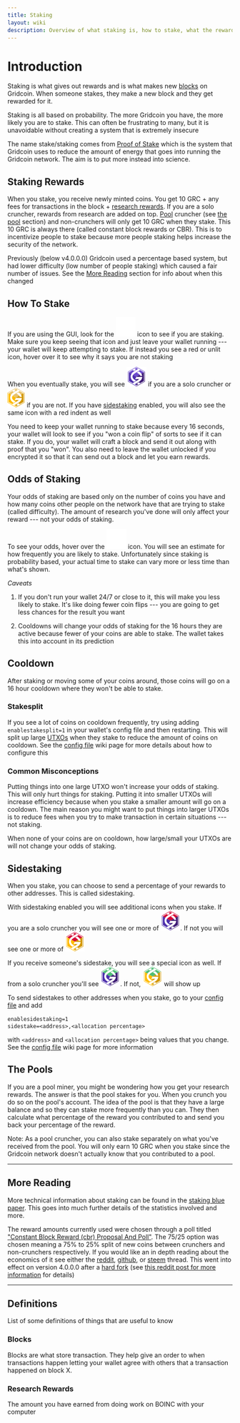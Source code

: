 ```yaml
---
title: Staking
layout: wiki
description: Overview of what staking is, how to stake, what the rewards are, and much more
---
```


# Introduction
Staking is what gives out rewards and is what makes new [blocks](#blocks "wikilink") on Gridcoin.
When someone stakes, they make a new block and they get rewarded for it. 

Staking is all based on probability. The more Gridcoin you have, the more 
likely you are to stake. This can often be frustrating to many, but it is unavoidable
without creating a system that is extremely insecure


The name stake/staking comes from [Proof of Stake](https://www.investopedia.com/terms/p/proof-stake-pos.asp) 
which is the system that Gridcoin uses to reduce the amount of energy that goes 
into running the Gridcoin network. The aim is to put more instead into science.

## Staking Rewards
When you stake, you receive newly minted coins. You 
get 10 GRC + any fees for transactions in the block + [research rewards](#research-rewards "wikilink"). If you are a solo 
cruncher, rewards from research are added on top. [Pool](pools "wikilink") cruncher (see [the pool](#the-pools "wikilink") section) and non-crunchers 
will only get 10 GRC when they stake. This 10 GRC is always there (called 
constant block rewards or CBR). This is to incentivize people to stake because 
more people staking helps increase the security of the network. 

Previously (below v4.0.0.0) Gridcoin used a percentage based system, 
but had lower difficulty (low number of people staking) which caused
a fair number of issues. See the [More Reading](#more-reading "wikilink") section
for info about when this changed

## How To Stake
If you are using the GUI, look for the ![Fully Lit Stacked Squares Icon](/assets/img/wiki/staking_on.svg)
icon to see if you are staking. Make sure you keep seeing that icon
and just leave your wallet running --- your wallet will keep attempting to stake.
If instead you see a red or unlit icon, hover over it to see why it says you are not staking

When you eventually stake, you will see ![Purple Gridcoin Logo](/assets/img/wiki/tx_por.svg)
if you are a solo cruncher or ![Golden Gridcoin Logo](/assets/img/wiki/tx_pos.svg)
if you are not. If you have [sidestaking](#sidestaking "wikilink") enabled, you
will also see the same icon with a red indent as well

You need to keep your wallet running to stake because every 16 seconds, your wallet 
will look to see if you "won a coin flip" of sorts to see if it can stake. If you do, your 
wallet will craft a block and send it out along with proof that you "won". You
also need to leave the wallet unlocked if you encrypted it so that it can send out 
a block and let you earn rewards. 


## Odds of Staking
Your odds of staking are based only on the number of coins you have and how many coins
other people on the network have that are trying to stake (called difficulty).
The amount of research you've done will only affect your reward --- not your odds
of staking. 

To see your odds, hover over the ![Fully Lit Stacked Squares Icon](/assets/img/wiki/staking_on.svg) icon.
You will see an estimate for how frequently you are likely to stake. Unfortunately
since staking is probability based, your actual time to stake can vary more or less time than what's shown.

*Caveats*

1) If you don't run your wallet 24/7 or close to it, this will make you less likely
to stake. It's like doing fewer coin flips --- you are going to get less 
chances for the result you want

2) Cooldowns will change your odds of staking for the 16 hours they are active because
fewer of your coins are able to stake. The wallet takes this into account in its prediction


## Cooldown

After staking or moving some of your coins around, those coins will go on a 16
hour cooldown where they won't be able to stake.

### Stakesplit
If you see a lot of coins on cooldown frequently, try using adding `enablestakesplit=1`
in your wallet's config file and then restarting. This will split up large [UTXOs](utxos "wikilink")
when they stake to reduce the amount of coins on cooldown. See the 
[config file](config-file "wikilink") wiki page for more details about how to configure this

### Common Misconceptions
Putting things into one large UTXO won't increase your odds
of staking. This will only hurt things for staking. Putting it into smaller UTXOs
will increase efficiency because when you stake a smaller amount will go on a cooldown. 
The main reason you might want to put things into larger UTXOs is to reduce fees when
you try to make transaction in certain situations --- not staking.

When none of your coins are on cooldown, how large/small your UTXOs are will not 
change your odds of staking.


## Sidestaking

When you stake, you can choose to send a percentage of your rewards to other
addresses. This is called sidestaking. 

With sidestaking enabled you will see additional icons when you stake. If you
are a solo cruncher you will see one or more of ![Purple Gridcoin Icon With Red Indent](/assets/img/wiki/tx_por_side_stake_sent.svg).
If not you will see one or more of ![Golden Gridcoin Icon With Red Indent](/assets/img/wiki/tx_pos_side_stake_sent.svg)

If you receive someone's sidestake, you will see a special icon as well. If from a solo cruncher you'll see ![Purple Gridcoin Icon With Green Indent](/assets/img/wiki/tx_por_side_stake_receive.svg). If not, ![Golden Gridcoin Icon With Green Indent](/assets/img/wiki/tx_pos_side_stake_receive.svg) will show up
  
  
  
To send sidestakes to other addresses when you stake, 
go to your [config file](config-file "wikilink") and add 

```
enablesidestaking=1
sidestake=<address>,<allocation percentage>
```
with `<address>` and `<allocation percentage>` being values that you change.
See the [config file](config-file "wikilink") wiki page for more information


## The Pools
If you are a pool miner, you might be wondering how you get your research rewards.
The answer is that the pool stakes for you. When you crunch you do so on the
pool's account.  The idea of the pool is that they have a large balance and so 
they can stake more frequently than you can. They then calculate what percentage 
of the reward you contributed to and send you back your percentage of the reward. 

Note: As a pool cruncher, you can also stake separately on what you've received 
from the pool. You will only earn 10 GRC when you stake since the Gridcoin network 
doesn't actually know that you contributed to a pool.


---
## More Reading
More technical information about staking can be found in the [staking blue paper](/assets/docs/grc-bluepaper-section-1.pdf "sitelink").
This goes into much further details of the statistics involved and more.


The reward amounts currently used were chosen through a poll titled ["Constant Block Reward (cbr) Proposal And Poll"](http://main.gridcoinstats.eu/poll/22c2ee5e0c049ce93acc6f40d0430f6335367da1c3f61c66d211863cb346600d/1/ended:2). 
The 75/25 option was chosen meaning a 75% to 25% split of new coins between crunchers and non-crunchers respectively.
If you would like an in depth reading about the economics of it see either the 
[reddit](https://www.reddit.com/r/gridcoin/comments/8bcrlz/constant_block_reward_cbr_value_proposal_and_poll/), [github](https://github.com/gridcoin-community/economics/issues/1), or [steem](https://steemit.com/gridcoin/@jringo/constant-block-reward-cbr-value-proposal-and-poll) thread. This went into
effect on version 4.0.0.0 after a [hard fork](forks#hard-forks "wikilink") (see [this reddit post for more information](https://www.reddit.com/r/gridcoin/comments/9pgg7m/gridcoin_mandatory_update_4000_released_cbr/) for details)

---
## Definitions

List of some definitions of things that are useful to know

### Blocks
Blocks are what store transaction. They help give an order to when transactions 
happen letting your wallet agree with others that a transaction happened on 
block X. 

### Research Rewards
The amount you have earned from doing work on BOINC with your computer
